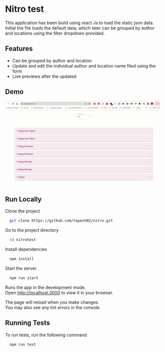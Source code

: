 # Nitro test

This application has been build using react Js to load the static json data. Initial the file loads the default data, which later can be grouped by author and locations using the filter dropdown provided.

## Features

-   Can be grouped by author and location
-   Update and edit the individual author and location name filed using the form
-   Live previews after the updated

## Demo

![Demo](/src/assets/Demo.gif)

## Run Locally

Clone the project

```bash
  git clone https://github.com/tapesh02/nitro.git
```

Go to the project directory

```bash
  cd nitrotest
```

Install dependencies

```bash
  npm install
```

Start the server

```bash
  npm run start
```

Runs the app in the development mode.\
Open [http://localhost:3000](http://localhost:3000) to view it in your browser.

The page will reload when you make changes.\
You may also see any lint errors in the console.

## Running Tests

To run tests, run the following command

```bash
  npm run test
```
